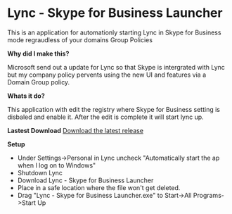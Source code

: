 # Lync - Skype for Business Launcher
This is an application for automationly starting Lync in Skype for Business mode regraudless of your domains Group Policies


**Why did I make this?**

Microsoft send out a update for Lync so that Skype is intergrated with Lync but my company policy pervents using the new UI and features via a Domain Group policy.

**Whats it do?**

This application with edit the registry where Skype for Business setting is disbaled and enable it. After the edit is complete it will start lync up. 

**Lastest Download**
[Download the latest release](https://github.com/bikecrazyy/Lync-Skype-for-Business-Launcher/raw/master/Lync%20-%20Skype%20for%20Business%20Launcher.exe)


**Setup**
- Under Settings->Personal in Lync uncheck "Automatically start the ap when I log on to Windows"
- Shutdown Lync
- Download Lync - Skype for Business Launcher
- Place in a safe location where the file won't get deleted.
- Drag "Lync - Skype for Business Launcher.exe" to Start->All Programs->Start Up
